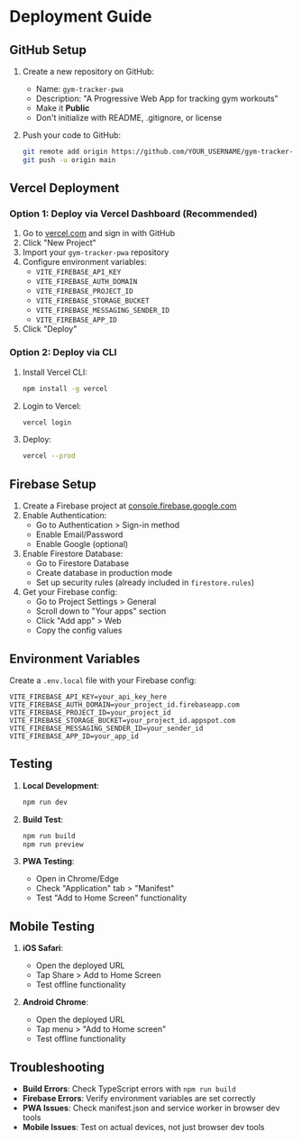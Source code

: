 # Deployment Guide

## GitHub Setup

1. Create a new repository on GitHub:
   - Name: `gym-tracker-pwa`
   - Description: "A Progressive Web App for tracking gym workouts"
   - Make it **Public**
   - Don't initialize with README, .gitignore, or license

2. Push your code to GitHub:
   ```bash
   git remote add origin https://github.com/YOUR_USERNAME/gym-tracker-pwa.git
   git push -u origin main
   ```

## Vercel Deployment

### Option 1: Deploy via Vercel Dashboard (Recommended)

1. Go to [vercel.com](https://vercel.com) and sign in with GitHub
2. Click "New Project"
3. Import your `gym-tracker-pwa` repository
4. Configure environment variables:
   - `VITE_FIREBASE_API_KEY`
   - `VITE_FIREBASE_AUTH_DOMAIN`
   - `VITE_FIREBASE_PROJECT_ID`
   - `VITE_FIREBASE_STORAGE_BUCKET`
   - `VITE_FIREBASE_MESSAGING_SENDER_ID`
   - `VITE_FIREBASE_APP_ID`
5. Click "Deploy"

### Option 2: Deploy via CLI

1. Install Vercel CLI:
   ```bash
   npm install -g vercel
   ```

2. Login to Vercel:
   ```bash
   vercel login
   ```

3. Deploy:
   ```bash
   vercel --prod
   ```

## Firebase Setup

1. Create a Firebase project at [console.firebase.google.com](https://console.firebase.google.com)
2. Enable Authentication:
   - Go to Authentication > Sign-in method
   - Enable Email/Password
   - Enable Google (optional)
3. Enable Firestore Database:
   - Go to Firestore Database
   - Create database in production mode
   - Set up security rules (already included in `firestore.rules`)
4. Get your Firebase config:
   - Go to Project Settings > General
   - Scroll down to "Your apps" section
   - Click "Add app" > Web
   - Copy the config values

## Environment Variables

Create a `.env.local` file with your Firebase config:

```env
VITE_FIREBASE_API_KEY=your_api_key_here
VITE_FIREBASE_AUTH_DOMAIN=your_project_id.firebaseapp.com
VITE_FIREBASE_PROJECT_ID=your_project_id
VITE_FIREBASE_STORAGE_BUCKET=your_project_id.appspot.com
VITE_FIREBASE_MESSAGING_SENDER_ID=your_sender_id
VITE_FIREBASE_APP_ID=your_app_id
```

## Testing

1. **Local Development**:
   ```bash
   npm run dev
   ```

2. **Build Test**:
   ```bash
   npm run build
   npm run preview
   ```

3. **PWA Testing**:
   - Open in Chrome/Edge
   - Check "Application" tab > "Manifest"
   - Test "Add to Home Screen" functionality

## Mobile Testing

1. **iOS Safari**:
   - Open the deployed URL
   - Tap Share > Add to Home Screen
   - Test offline functionality

2. **Android Chrome**:
   - Open the deployed URL
   - Tap menu > "Add to Home screen"
   - Test offline functionality

## Troubleshooting

- **Build Errors**: Check TypeScript errors with `npm run build`
- **Firebase Errors**: Verify environment variables are set correctly
- **PWA Issues**: Check manifest.json and service worker in browser dev tools
- **Mobile Issues**: Test on actual devices, not just browser dev tools

